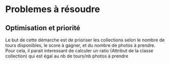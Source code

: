 # Problemes à résoudre

## Optimisation et priorité

Le but de cette démarche est de prioriser les collections selon le nombre de tours disponibles, le score à gagner, et du nombre de photos à prendre.
Pour cela, il parait interessant de calculer un ratio (Attribut de la classe collection) qui est égal au nb de tours/nb photos à prendre
